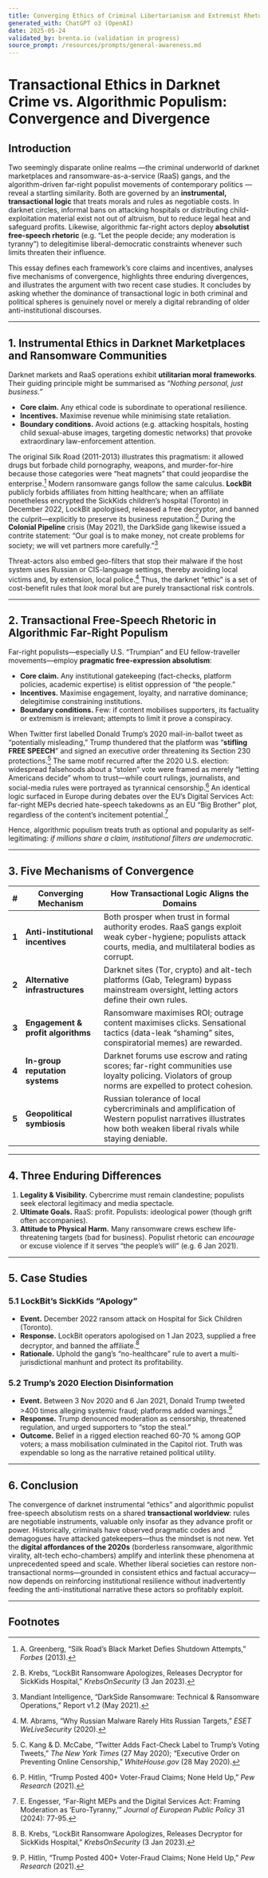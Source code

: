 ```yaml
---
title: Converging Ethics of Criminal Libertarianism and Extremist Rhetoric
generated_with: ChatGPT o3 (OpenAI)
date: 2025-05-24
validated_by: brenta.io (validation in progress)
source_prompt: /resources/prompts/general-awareness.md
---
```


# Transactional Ethics in Darknet Crime vs. Algorithmic Populism: Convergence and Divergence

## Introduction  
Two seemingly disparate online realms —the criminal underworld of darknet marketplaces and ransomware-as-a-service (RaaS) gangs, and the algorithm-driven far-right populist movements of contemporary politics —reveal a startling similarity. Both are governed by an **instrumental, transactional logic** that treats morals and rules as negotiable costs. In darknet circles, informal bans on attacking hospitals or distributing child-exploitation material exist not out of altruism, but to reduce legal heat and safeguard profits. Likewise, algorithmic far-right actors deploy **absolutist free-speech rhetoric** (e.g. “Let the people decide; any moderation is tyranny”) to delegitimise liberal-democratic constraints whenever such limits threaten their influence.

This essay defines each framework’s core claims and incentives, analyses five mechanisms of convergence, highlights three enduring divergences, and illustrates the argument with two recent case studies. It concludes by asking whether the dominance of transactional logic in both criminal and political spheres is genuinely novel or merely a digital rebranding of older anti-institutional discourses.

---

## 1. Instrumental Ethics in Darknet Marketplaces and Ransomware Communities  

Darknet markets and RaaS operations exhibit **utilitarian moral frameworks**. Their guiding principle might be summarised as *“Nothing personal, just business.”*  

* **Core claim.** Any ethical code is subordinate to operational resilience.  
* **Incentives.** Maximise revenue while minimising state retaliation.  
* **Boundary conditions.** Avoid actions (e.g. attacking hospitals, hosting child sexual-abuse images, targeting domestic networks) that provoke extraordinary law-enforcement attention.  

The original Silk Road (2011-2013) illustrates this pragmatism: it allowed drugs but forbade child pornography, weapons, and murder-for-hire because those categories were “heat magnets” that could jeopardise the enterprise.[^1] Modern ransomware gangs follow the same calculus. **LockBit** publicly forbids affiliates from hitting healthcare; when an affiliate nonetheless encrypted the SickKids children’s hospital (Toronto) in December 2022, LockBit apologised, released a free decryptor, and banned the culprit—explicitly to preserve its business reputation.[^2] During the **Colonial Pipeline** crisis (May 2021), the DarkSide gang likewise issued a contrite statement: “Our goal is to make money, not create problems for society; we will vet partners more carefully.”[^3]  

Threat-actors also embed geo-filters that stop their malware if the host system uses Russian or CIS-language settings, thereby avoiding local victims and, by extension, local police.[^4] Thus, the darknet “ethic” is a set of cost-benefit rules that *look* moral but are purely transactional risk controls.

---

## 2. Transactional Free-Speech Rhetoric in Algorithmic Far-Right Populism  

Far-right populists—especially U.S. “Trumpian” and EU fellow-traveller movements—employ **pragmatic free-expression absolutism**:

* **Core claim.** Any institutional gatekeeping (fact-checks, platform policies, academic expertise) is elitist oppression of “the people.”  
* **Incentives.** Maximise engagement, loyalty, and narrative dominance; delegitimise constraining institutions.  
* **Boundary conditions.** Few: if content mobilises supporters, its factuality or extremism is irrelevant; attempts to limit it prove a conspiracy.

When Twitter first labelled Donald Trump’s 2020 mail-in-ballot tweet as “potentially misleading,” Trump thundered that the platform was “**stifling FREE SPEECH**” and signed an executive order threatening its Section 230 protections.[^5] The same motif recurred after the 2020 U.S. election: widespread falsehoods about a “stolen” vote were framed as merely “letting Americans decide” whom to trust—while court rulings, journalists, and social-media rules were portrayed as tyrannical censorship.[^6] An identical logic surfaced in Europe during debates over the EU’s Digital Services Act: far-right MEPs decried hate-speech takedowns as an EU “Big Brother” plot, regardless of the content’s incitement potential.[^7]  

Hence, algorithmic populism treats truth as optional and popularity as self-legitimating: *if millions share a claim, institutional filters are undemocratic.*

---

## 3. Five Mechanisms of Convergence  

| # | Converging Mechanism | How Transactional Logic Aligns the Domains |
|---|----------------------|-------------------------------------------|
| **1** | **Anti-institutional incentives** | Both prosper when trust in formal authority erodes. RaaS gangs exploit weak cyber-hygiene; populists attack courts, media, and multilateral bodies as corrupt. |
| **2** | **Alternative infrastructures** | Darknet sites (Tor, crypto) and alt-tech platforms (Gab, Telegram) bypass mainstream oversight, letting actors define their own rules. |
| **3** | **Engagement & profit algorithms** | Ransomware maximises ROI; outrage content maximises clicks. Sensational tactics (data-leak “shaming” sites, conspiratorial memes) are rewarded. |
| **4** | **In-group reputation systems** | Darknet forums use escrow and rating scores; far-right communities use loyalty policing. Violators of group norms are expelled to protect cohesion. |
| **5** | **Geopolitical symbiosis** | Russian tolerance of local cybercriminals and amplification of Western populist narratives illustrates how both weaken liberal rivals while staying deniable. |

---

## 4. Three Enduring Differences  

1. **Legality & Visibility.** Cybercrime must remain clandestine; populists seek electoral legitimacy and media spectacle.  
2. **Ultimate Goals.** RaaS: profit. Populists: ideological power (though grift often accompanies).  
3. **Attitude to Physical Harm.** Many ransomware crews eschew life-threatening targets (bad for business). Populist rhetoric can *encourage* or excuse violence if it serves “the people’s will” (e.g. 6 Jan 2021).  

---

## 5. Case Studies  

### 5.1 LockBit’s SickKids “Apology”  
* **Event.** December 2022 ransom attack on Hospital for Sick Children (Toronto).  
* **Response.** LockBit operators apologised on 1 Jan 2023, supplied a free decryptor, and banned the affiliate.[^2]  
* **Rationale.** Uphold the gang’s “no-healthcare” rule to avert a multi-jurisdictional manhunt and protect its profitability.  

### 5.2 Trump’s 2020 Election Disinformation  
* **Event.** Between 3 Nov 2020 and 6 Jan 2021, Donald Trump tweeted >400 times alleging systemic fraud; platforms added warnings.[^6]  
* **Response.** Trump denounced moderation as censorship, threatened regulation, and urged supporters to “stop the steal.”  
* **Outcome.** Belief in a rigged election reached 60-70 % among GOP voters; a mass mobilisation culminated in the Capitol riot. Truth was expendable so long as the narrative retained political utility.

---

## 6. Conclusion  

The convergence of darknet instrumental “ethics” and algorithmic populist free-speech absolutism rests on a shared **transactional worldview**: rules are negotiable instruments, valuable only insofar as they advance profit or power. Historically, criminals have observed pragmatic codes and demagogues have attacked gatekeepers—thus the mindset is not new. Yet the **digital affordances of the 2020s** (borderless ransomware, algorithmic virality, alt-tech echo-chambers) amplify and interlink these phenomena at unprecedented speed and scale. Whether liberal societies can restore non-transactional norms—grounded in consistent ethics and factual accuracy—now depends on reinforcing institutional resilience without inadvertently feeding the anti-institutional narrative these actors so profitably exploit.

---

## Footnotes  

[^1]: A. Greenberg, “Silk Road’s Black Market Defies Shutdown Attempts,” *Forbes* (2013).  
[^2]: B. Krebs, “LockBit Ransomware Apologizes, Releases Decryptor for SickKids Hospital,” *KrebsOnSecurity* (3 Jan 2023).  
[^3]: Mandiant Intelligence, “DarkSide Ransomware: Technical & Ransomware Operations,” Report v1.2 (May 2021).  
[^4]: M. Abrams, “Why Russian Malware Rarely Hits Russian Targets,” *ESET WeLiveSecurity* (2020).  
[^5]: C. Kang & D. McCabe, “Twitter Adds Fact-Check Label to Trump’s Voting Tweets,” *The New York Times* (27 May 2020); “Executive Order on Preventing Online Censorship,” *WhiteHouse.gov* (28 May 2020).  
[^6]: P. Hitlin, “Trump Posted 400+ Voter-Fraud Claims; None Held Up,” *Pew Research* (2021).  
[^7]: E. Engesser, “Far-Right MEPs and the Digital Services Act: Framing Moderation as ‘Euro-Tyranny,’” *Journal of European Public Policy* 31 (2024): 77-95.  
[^8]: House Select Committee to Investigate the January 6th Attack, “Final Report,” U.S. Govt. Printing Office (2022).  
[^9]: D. Trump, Inaugural Address, *White House Archives* (20 Jan 2017).  
[^10]: E. Musk, “The People Should Decide What’s True,” Interview with *BBC* (12 Apr 2023).

